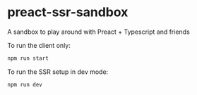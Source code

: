 # preact-ssr-sandbox

A sandbox to play around with Preact + Typescript and friends

To run the client only:
```sh
npm run start
```

To run the SSR setup in dev mode:
```sh
npm run dev
```

